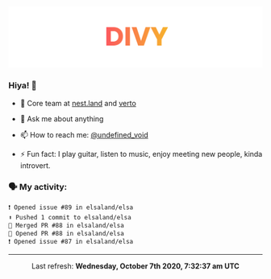 
![](https://github.com/divy-work/divy-work/raw/master/assets/divy.png)

### Hiya! 👋

- 🔭 Core team at [nest.land](https://github.com/nestdotland/nest.land) and [verto](https://github.com/useverto/verto)

- 💬 Ask me about anything

- 📫 How to reach me: [@undefined_void](https://instagram.com/divy.exe)

- ⚡ Fun fact: I play guitar, listen to music, enjoy meeting new people, kinda introvert.

### 🗣 My activity:

```
❗️ Opened issue #89 in elsaland/elsa
⬆️ Pushed 1 commit to elsaland/elsa
🎉 Merged PR #88 in elsaland/elsa
💪 Opened PR #88 in elsaland/elsa
❗️ Opened issue #87 in elsaland/elsa
```

------------
<p align="center">Last refresh: <b>Wednesday, October 7th 2020, 7:32:37 am UTC</b></p>

